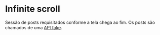 # Infinite scroll
Sessão de posts requisitados conforme a tela chega ao fim. Os posts são chamados de uma [API fake](https://jsonplaceholder.typicode.com).
